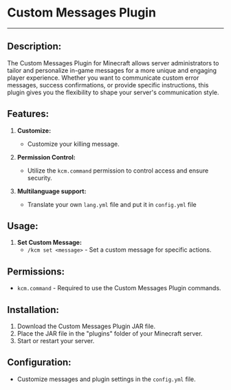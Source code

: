 # Custom Messages Plugin

---

## Description:

The Custom Messages Plugin for Minecraft allows server administrators to tailor and personalize in-game messages for a more unique and engaging player experience. Whether you want to communicate custom error messages, success confirmations, or provide specific instructions, this plugin gives you the flexibility to shape your server's communication style.

## Features:

1. **Customize:**
   - Customize your killing message.

2. **Permission Control:**
   - Utilize the `kcm.command` permission to control access and ensure security.

3. **Multilanguage support:**
   - Translate your own `lang.yml` file and put it in `config.yml` file

## Usage:

1. **Set Custom Message:**
   - `/kcm set <message>` - Set a custom message for specific actions.

## Permissions:
- `kcm.command` - Required to use the Custom Messages Plugin commands.

## Installation:
1. Download the Custom Messages Plugin JAR file.
2. Place the JAR file in the "plugins" folder of your Minecraft server.
3. Start or restart your server.

## Configuration:
- Customize messages and plugin settings in the `config.yml` file.
